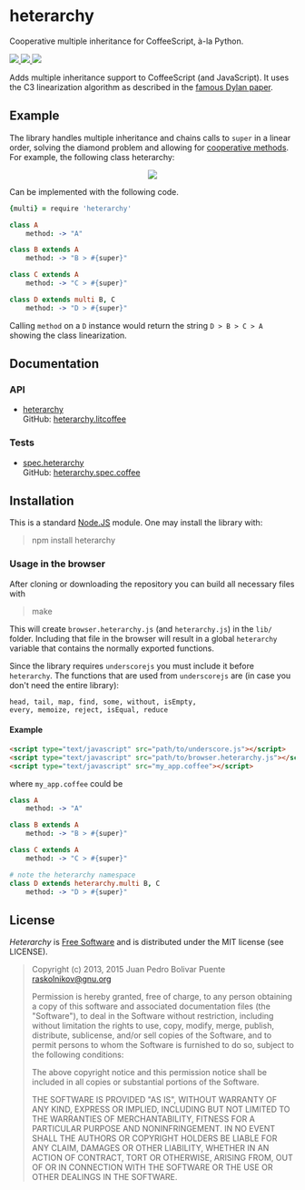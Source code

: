 heterarchy
==========

Cooperative multiple inheritance for CoffeeScript, à-la Python.

<a href="http://badge.fury.io/js/heterarchy">
    <img src="https://badge.fury.io/js/heterarchy.svg"/>
</a>
<a href="https://travis-ci.org/arximboldi/heterarchy">
    <img src="https://travis-ci.org/arximboldi/heterarchy.svg"/>
</a>
<a href="https://coveralls.io/r/arximboldi/heterarchy">
    <img src="https://coveralls.io/repos/arximboldi/heterarchy/badge.svg"/>
</a>

Adds multiple inheritance support to CoffeeScript (and JavaScript).
It uses the C3 linearization algorithm as described in the [famous
Dylan paper](http://citeseerx.ist.psu.edu/viewdoc/download?doi=10.1.1.19.3910&rep=rep1&type=pdf).

Example
-------

The library handles multiple inheritance and chains calls to `super`
in a linear order, solving the diamond problem and allowing for
[cooperative methods](http://www.artima.com/weblogs/viewpost.jsp?thread=281127). For
example, the following class heterarchy:

<div style="text-align:center">
  <img src="https://cdn.rawgit.com/arximboldi/heterarchy/master/pic/diamond.svg"/>
</div>

Can be implemented with the following code.

```coffee
{multi} = require 'heterarchy'

class A
    method: -> "A"

class B extends A
    method: -> "B > #{super}"

class C extends A
    method: -> "C > #{super}"

class D extends multi B, C
    method: -> "D > #{super}"
```

Calling `method` on a `D` instance would return the string `D > B > C > A`
showing the class linearization.

Documentation
-------------

### API

* [heterarchy][heterarchy]
  <br/>GitHub: [heterarchy.litcoffee](https://github.com/arximboldi/heterarchy/blob/master/heterarchy.litcoffee)

### Tests

* [spec.heterarchy][spec.heterarchy]
  <br/>GitHub: [heterarchy.spec.coffee](https://github.com/arximboldi/heterarchy/blob/master/test/heterarchy.spec.coffee)

  [heterarchy]: http://sinusoid.es/heterarchy/heterarchy.html
  [spec.heterarchy]: http://sinusoid.es/heterarchy/test/heterarchy.spec.html

Installation
------------

This is a standard [Node.JS](http://nodejs.org) module. One may
install the library with:

> npm install heterarchy

### Usage in the browser

After cloning or downloading the repository
you can build all necessary files with

> make

This will create `browser.heterarchy.js` (and `heterarchy.js`)
in the `lib/` folder.
Including that file in the browser will result in a global
`heterarchy` variable that contains the normally exported functions.

Since the library requires `underscorejs`
you must include it before `heterarchy`.
The functions that are used from `underscorejs` are
(in case you don't need the entire library):

```
head, tail, map, find, some, without, isEmpty,
every, memoize, reject, isEqual, reduce
```

#### Example

```html
<script type="text/javascript" src="path/to/underscore.js"></script>
<script type="text/javascript" src="path/to/browser.heterarchy.js"></script>
<script type="text/javascript" src="my_app.coffee"></script>
```

where `my_app.coffee` could be

```coffee
class A
    method: -> "A"

class B extends A
    method: -> "B > #{super}"

class C extends A
    method: -> "C > #{super}"

# note the heterarchy namespace
class D extends heterarchy.multi B, C
    method: -> "D > #{super}"
```


License
-------

*Heterarchy* is [Free Software][free-software] and is distributed
under the MIT license (see LICENSE).

  [free-software]: http://www.gnu.org/philosophy/free-sw.html

> Copyright (c) 2013, 2015 Juan Pedro Bolivar Puente <raskolnikov@gnu.org>
>
> Permission is hereby granted, free of charge, to any person obtaining a copy
> of this software and associated documentation files (the "Software"), to deal
> in the Software without restriction, including without limitation the rights
> to use, copy, modify, merge, publish, distribute, sublicense, and/or sell
> copies of the Software, and to permit persons to whom the Software is
> furnished to do so, subject to the following conditions:
>
> The above copyright notice and this permission notice shall be included in
> all copies or substantial portions of the Software.
>
> THE SOFTWARE IS PROVIDED "AS IS", WITHOUT WARRANTY OF ANY KIND, EXPRESS OR
> IMPLIED, INCLUDING BUT NOT LIMITED TO THE WARRANTIES OF MERCHANTABILITY,
> FITNESS FOR A PARTICULAR PURPOSE AND NONINFRINGEMENT. IN NO EVENT SHALL THE
> AUTHORS OR COPYRIGHT HOLDERS BE LIABLE FOR ANY CLAIM, DAMAGES OR OTHER
> LIABILITY, WHETHER IN AN ACTION OF CONTRACT, TORT OR OTHERWISE, ARISING FROM,
> OUT OF OR IN CONNECTION WITH THE SOFTWARE OR THE USE OR OTHER DEALINGS IN
> THE SOFTWARE.
